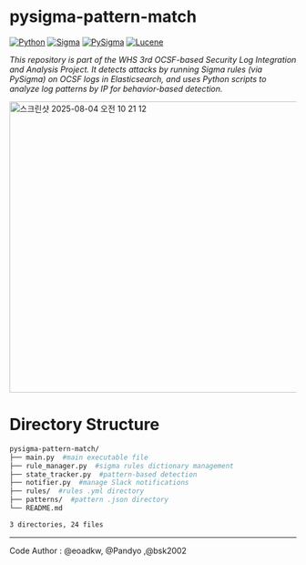 # pysigma-pattern-match

[![Python](https://img.shields.io/badge/Python-3.8%2B-3776AB?logo=python&logoColor=white)](https://www.python.org/)
[![Sigma](https://img.shields.io/badge/Sigma%20Rules-YAML-009688?logo=yaml&logoColor=white)](https://github.com/SigmaHQ/sigma)
[![PySigma](https://img.shields.io/badge/PySigma-2962FF?logo=python&logoColor=white)](https://github.com/SigmaHQ/pySigma)
[![Lucene](https://img.shields.io/badge/Lucene-Query-005571?logo=apache&logoColor=white)](https://lucene.apache.org/)

_This repository is part of the WHS 3rd OCSF-based Security Log Integration and Analysis Project. It detects attacks by running Sigma rules (via PySigma) on OCSF logs in Elasticsearch, and uses Python scripts to analyze log patterns by IP for behavior-based detection._

<img width="1007" height="511" alt="스크린샷 2025-08-04 오전 10 21 12" src="https://github.com/user-attachments/assets/1883c00f-172f-4c88-b7d5-6ee73eb85a74" />

# Directory Structure

```bash
pysigma-pattern-match/
├── main.py  #main executable file
├── rule_manager.py  #sigma rules dictionary management
├── state_tracker.py  #pattern-based detection
├── notifier.py  #manage Slack notifications
├── rules/  #rules .yml directory
├── patterns/  #pattern .json directory
└── README.md

3 directories, 24 files
```
---
Code Author : @eoadkw, @Pandyo ,@bsk2002
